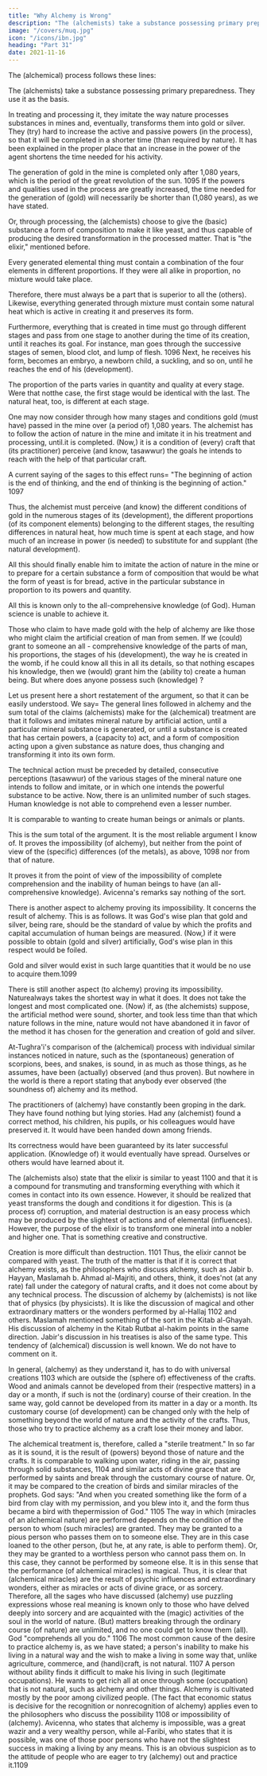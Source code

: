 ```yaml
---
title: "Why Alchemy is Wrong"
description: "The (alchemists) take a substance possessing primary preparedness. They use it as the basis."
image: "/covers/muq.jpg"
icon: "/icons/ibn.jpg"
heading: "Part 31"
date: 2021-11-16
---
```




The (alchemical) process follows these lines: 

The (alchemists) take a substance possessing primary preparedness. They use it as the basis. 

In treating and processing it, they imitate the way nature processes substances in mines and, eventually, transforms them into gold or silver. They (try) hard to increase the active and passive powers (in the process), so that it will be completed in a shorter time (than required by nature). It has been explained in the proper place that an increase in the power of the agent shortens the time needed for his activity. 

The generation of gold in the mine is completed only after 1,080 years, which is the period of the great revolution of the sun. 1095 If the powers and qualities used in the process are greatly increased, the time needed for the generation of (gold) will necessarily be shorter than (1,080 years), as we have stated.

Or, through processing, the (alchemists) choose to give the (basic) substance a form of composition to make it like yeast, and thus capable of producing the desired transformation in the processed matter. That is "the elixir," mentioned before.

Every generated elemental thing must contain a combination of the four elements in different proportions. If they were all alike in proportion, no mixture would take place. 

Therefore, there must always be a part that is superior to all the (others). Likewise, everything generated through mixture must
contain some natural heat which is active in creating it and preserves its form.

Furthermore, everything that is created in time must go through different stages and pass from one stage to another during the time of its creation, until it reaches its goal. For instance, man goes through the successive stages of semen, blood clot, and lump of flesh. 1096 Next, he receives his form, becomes an embryo, a newborn child, a suckling, and so on, until he reaches the end of his (development). 

The proportion of the parts varies in quantity and quality at every stage. Were that notthe case, the first stage would be identical with the last. The natural heat, too, is different at each stage.

One may now consider through how many stages and conditions gold (must have) passed in the mine over (a period of) 1,080 years. The alchemist has to follow the action of nature in the mine and imitate it in his treatment and processing, until.it is completed. (Now,) it is a condition of (every) craft that (its practitioner) perceive (and know, tasawwur) the goals he intends to reach with the help of that particular craft. 

A current saying of the sages to this effect runs= "The beginning of action is the end of thinking, and the end of thinking is the beginning of action." 1097 

Thus, the alchemist must perceive (and know) the different conditions of gold in the numerous stages of its (development), the different proportions (of its component elements) belonging to the different stages, the resulting differences in natural heat, how much time is spent at each stage, and how much of an increase in power (is
needed) to substitute for and supplant (the natural development). 

All this should finally enable him to imitate the action of nature in the mine or to prepare for a certain substance a form of composition that would be what the form of yeast is for bread, active in the particular substance in proportion to its powers and quantity.

All this is known only to the all-comprehensive knowledge (of God). Human science is unable to achieve it. 

Those who claim to have made gold with the help of alchemy are like those who might claim the artificial creation of man from semen. If we (could) grant to someone an all - comprehensive knowledge of the parts of man, his proportions, the stages of his (development), the way he is created in the womb, if he could know all this in all its details, so that nothing escapes his knowledge, then we (would) grant him the (ability to) create a human being. But where does anyone possess such (knowledge) ? 

Let us present here a short restatement of the argument, so that it can be easily understood. We say= The general lines followed in alchemy and the sum total
of the claims (alchemists) make for the (alchemical) treatment are that it follows and imitates mineral nature by artificial action, until a particular mineral substance is generated, or until a substance is created that has certain powers, a (capacity to) act, and a form of composition acting upon a given substance as nature does, thus changing and transforming it into its own form. 

The technical action must be preceded by detailed, consecutive perceptions (tasawwur) of the various stages of the mineral nature one intends to follow and imitate, or in which one intends the powerful substance to be active. Now, there is an unlimited number of such stages.
Human knowledge is not able to comprehend even a lesser number. 

It is comparable to wanting to create human beings or animals or plants.

This is the sum total of the argument. It is the most reliable argument I know of. It proves the impossibility (of alchemy), but neither from the point of view of the
(specific) differences (of the metals), as above, 1098 nor from that of nature. 

It proves it from the point of view of the impossibility of complete comprehension and the inability of human beings to have (an all-comprehensive knowledge). Avicenna's remarks say nothing of the sort.

There is another aspect to alchemy proving its impossibility. It concerns the result of alchemy. This is as follows. It was God's wise plan that gold and silver,
being rare, should be the standard of value by which the profits and capital accumulation of human beings are measured. (Now,) if it were possible to obtain
(gold and silver) artificially, God's wise plan in this respect would be foiled. 

Gold and silver would exist in such large quantities that it would be no use to acquire
them.1099

There is still another aspect (to alchemy) proving its impossibility. Naturealways takes the shortest way in what it does. It does not take the longest and most
complicated one. (Now) if, as (the alchemists) suppose, the artificial method were
sound, shorter, and took less time than that which nature follows in the mine, nature
would not have abandoned it in favor of the method it has chosen for the generation
and creation of gold and silver.

At-Tughra'i's comparison of the (alchemical) process with individual similar instances noticed in nature, such as the (spontaneous) generation of scorpions, bees, and snakes, is sound, in as much as those things, as he assumes, have been
(actually) observed (and thus proven). But nowhere in the world is there a report stating that anybody ever observed (the soundness of) alchemy and its method. 

The practitioners of (alchemy) have constantly been groping in the dark. They have found nothing but lying stories. Had any (alchemist) found a correct method, his children, his pupils, or his colleagues would have preserved it. It would have been handed down among friends. 

Its correctness would have been guaranteed by its later successful application. (Knowledge of) it would eventually have spread. Ourselves or others would have learned about it.

The (alchemists also) state that the elixir is similar to yeast 1100 and that it is a compound for transmuting and transforming everything with which it comes in contact into its own essence. However, it should be realized that yeast transforms the dough and conditions it for digestion. This is (a process of) corruption, and material destruction is an easy process which may be produced by the slightest of actions and of elemental (influences). However, the purpose of the elixir is to transform one mineral into a nobler and higher one. That is something creative and constructive.

Creation is more difficult than destruction. 1101 Thus, the elixir cannot be compared with yeast.
The truth of the matter is that if it is correct that alchemy exists, as the philosophers who discuss alchemy, such as Jabir b. Hayyan, Maslamah b. Ahmad al-Majriti, and others, think, it does'not (at any rate) fall under the category of
natural crafts, and it does not come about by any technical process. The discussion
of alchemy by (alchemists) is not like that of physics (by physicists). It is like the
discussion of magical and other extraordinary matters or the wonders performed by
al-Hallaj 1102 and others. Maslamah mentioned something of the sort in the Kitab
al-Ghayah. His discussion of alchemy in the Kitab Rutbat al-hakim points in the
same direction. Jabir's discussion in his treatises is also of the same type. This
tendency of (alchemical) discussion is well known. We do not have to comment on
it.

In general, (alchemy) as they understand it, has to do with universal creations 1103 which are outside the (sphere of) effectiveness of the crafts. Wood and animals cannot be developed from their (respective matters) in a day or a month, if such is not the (ordinary) course of their creation. In the same way, gold cannot be developed from its matter in a day or a month. Its customary course (of development) can be changed only with the help of something beyond the world of
nature and the activity of the crafts. Thus, those who try to practice alchemy as a
craft lose their money and labor. 

The alchemical treatment is, therefore, called a "sterile treatment." In so far as it is sound, it is the result of (powers) beyond those
of nature and the crafts. It is comparable to walking upon water, riding in the air,
passing through solid substances, 1104 and similar acts of divine grace that are
performed by saints and break through the customary course of nature. Or, it may be
compared to the creation of birds and similar miracles of the prophets. God says:
"And when you created something like the form of a bird from clay with my
permission, and you blew into it, and the form thus became a bird with thepermission of God." 1105
The way in which (miracles of an alchemical nature) are performed depends
on the condition of the person to whom (such miracles) are granted. They may be
granted to a pious person who passes them on to someone else. They are in this case
loaned to the other person, (but he, at any rate, is able to perform them). Or, they
may be granted to a worthless person who cannot pass them on. In this case, they
cannot be performed by someone else. It is in this sense that the performance (of
alchemical miracles) is magical.
Thus, it is clear that (alchemical miracles) are the result of psychic influences
and extraordinary wonders, either as miracles or acts of divine grace, or as sorcery.
Therefore, all the sages who have discussed (alchemy) use puzzling expressions
whose real meaning is known only to those who have delved deeply into sorcery and
are acquainted with the (magic) activities of the soul in the world of nature. (But)
matters breaking through the ordinary course (of nature) are unlimited, and no one
could get to know them (all). God "comprehends all you do." 1106
The most common cause of the desire to practice alchemy is, as we have
stated; a person's inability to make his living in a natural way and the wish to make
a living in some way that, unlike agriculture, commerce, and (handi)craft, is not
natural. 1107 A person without ability finds it difficult to make his living in such
(legitimate occupations). He wants to get rich all at once through some (occupation)
that is not natural, such as alchemy and other things. Alchemy is cultivated mostly
by the poor among civilized people. (The fact that economic status is decisive for
the recognition or nonrecognition of alchemy) applies even to the philosophers who
discuss the possibility 1108 or impossibility of (alchemy). Avicenna, who states that
alchemy is impossible, was a great wazir and a very wealthy person, while al-Faribi,
who states that it is possible, was one of those poor persons who have not the
slightest success in making a living by any means. This is an obvious suspicion as to
the attitude of people who are eager to try (alchemy) out and practice it.1109